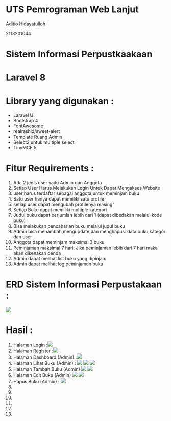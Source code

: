 # UTS Pemrograman Web Lanjut
<p>Aditio Hidayatulloh</p>
<p>2113201044</p>

# Sistem Informasi Perpustkaakaan
# Laravel 8 

# Library yang digunakan :
<ul>
<li>Laravel UI</li>
<li>Bootstrap 4</li>
<li>FontAwesome</li>
<li>realrashid/sweet-alert</li>
<li>Template Ruang Admin</li>
<li>Select2 untuk multiple select</li>
<li>TinyMCE 5</li>
</ul>

# Fitur Requirements :
<ol>
<li>Ada 2 jenis user yaitu Admin dan Anggota</li>
<li>Setiap User Harus Melakukan Login Untuk Dapat Mengakses Website</li>
<li>user harus terdaftar sebagai anggota untuk meminjam buku</li>
<li>Satu user hanya dapat memiliki satu profile</li>
<li>setiap user dapat mengubah profilenya masing"</li>
<li>Setiap Buku dapat memiliki multiple kategori</li>
<li>Judul buku dapat berjumlah lebih dari 1 (dapat dibedakan melalui kode buku)</li>
<li>Bisa melakukan pencaharian buku melalui judul buku</li>
<li>Admin bisa menambah,mengupdate,dan menghapus: data buku,kategori dan user</li>
<li>Anggota dapat meminjam maksimal 3 buku</li>
<li>Peminjaman maksimal 7 hari. Jika peminjaman lebih dari 7 hari maka akan dikenakan denda</li>
<li>Admin dapat melihat list buku yang dipinjam</li>
<li>Admin dapat melihat log peminjaman buku</li>
</ol>

# ERD Sistem Informasi Perpustakaan :
<img src="/public/img/erd.png">

# Hasil :
<ol>
<li>Halaman Login :<img src="/public/images/hasil/Login.jpeg"></li>
<li>Halaman Register :<img src="/public/images/hasil/register.jpeg"></li>
<li>Halaman Dashboard (Admin) :<img src="/public/images/hasil/Dashboard(admin).jpeg"></li>
<li>Halaman Lihat Buku (Admin) :
<img src="/public/images/hasil/LihatBuku(admin).jpeg">
<img src="/public/images/hasil/Dashboard(admin)2.jpeg">
<img src="/public/images/hasil/Dashboard(admin)3.jpeg">
</li>
<li>Halaman Tambah Buku (Admin)
<img src="/public/images/hasil/tambahbuku1.jpeg">
<img src="/public/images/hasil/tambahbuku2.jpeg">
</li>
<li>Halaman Edit Buku (Admin)
<img src="/public/images/hasil/editbuku1.jpeg">
<img src="/public/images/hasil/editbuku2.jpeg">
</li>
<li>Hapus Buku (Admin) : <img src="/public/images/hasil/Hapus Buku.jpeg"></li>
<li></li>
<li></li>
<li></li>
<li></li>
<li></li>
<li></li>

</ol>

